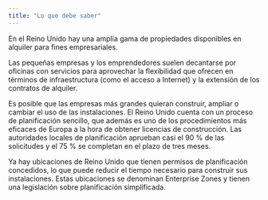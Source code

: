 ```yaml
---
title: "Lo que debe saber"
---
```


En el Reino Unido hay una amplia gama de propiedades disponibles en alquiler para fines empresariales.

Las pequeñas empresas y los emprendedores suelen decantarse por oficinas con servicios para aprovechar la flexibilidad que ofrecen en términos de infraestructura (como el acceso a Internet) y la extensión de los contratos de alquiler.
 
Es posible que las empresas más grandes quieran construir, ampliar o cambiar el uso de las instalaciones. El Reino Unido cuenta con un proceso de planificación sencillo, que además es uno de los procedimientos más eficaces de Europa a la hora de obtener licencias de construcción. Las autoridades locales de planificación aprueban casi el 90 % de las solicitudes y el 75 % se completan en el plazo de tres meses.

Ya hay ubicaciones de Reino Unido que tienen permisos de planificación concedidos, lo que puede reducir el tiempo necesario para construir sus instalaciones. Estas ubicaciones se denominan Enterprise Zones y tienen una legislación sobre planificación simplificada.
